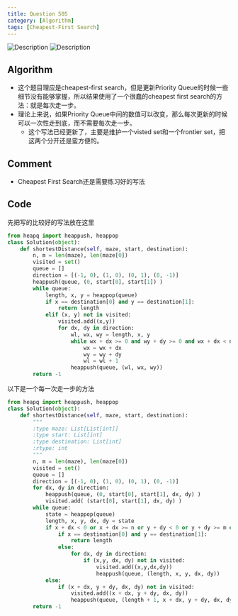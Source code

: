 ```yaml
---
title: Question 505
category: [Algorithm]
tags: [Cheapest-First Search]
---
```


![Description](../Assets/Figure/questio505_1.png)
![Description](../Assets/Figure/questio505_2.png)

## Algorithm

- 这个题目理应是cheapest-first search，但是更新Priority Queue的时候一些细节没有能够掌握，所以结果使用了一个很蠢的cheapest first search的方法：就是每次走一步。
- 理论上来说，如果Priority Queue中间的数值可以改变，那么每次更新的时候可以一次性走到底，而不需要每次走一步。
  - 这个写法已经更新了，主要是维护一个visted set和一个frontier set，把这两个分开还是蛮方便的。
## Comment

- Cheapest First Search还是需要练习好的写法

## Code

先把写的比较好的写法放在这里

```python
from heapq import heappush, heappop
class Solution(object):
    def shortestDistance(self, maze, start, destination):
        n, m = len(maze), len(maze[0])
        visited = set()
        queue = []
        direction = [(-1, 0), (1, 0), (0, 1), (0, -1)]
        heappush(queue, (0, start[0], start[1]) )
        while queue:
            length, x, y = heappop(queue)
            if x == destination[0] and y == destination[1]:
                return length
            elif (x, y) not in visited:
                visited.add((x,y))
                for dx, dy in direction:
                    wl, wx, wy = length, x, y
                    while wx + dx >= 0 and wy + dy >= 0 and wx + dx < n and wy + dy < m and maze[wx + dx][wy + dy] == 0:
                        wx = wx + dx
                        wy = wy + dy
                        wl = wl + 1
                    heappush(queue, (wl, wx, wy))
        return -1
```

以下是一个每一次走一步的方法

```python
from heapq import heappush, heappop
class Solution(object):
    def shortestDistance(self, maze, start, destination):
        """
        :type maze: List[List[int]]
        :type start: List[int]
        :type destination: List[int]
        :rtype: int
        """
        n, m = len(maze), len(maze[0])
        visited = set()
        queue = []
        direction = [(-1, 0), (1, 0), (0, 1), (0, -1)]
        for dx, dy in direction:
            heappush(queue, (0, start[0], start[1], dx, dy) )
            visited.add( (start[0], start[1], dx, dy) )
        while queue:
            state = heappop(queue)
            length, x, y, dx, dy = state
            if x + dx < 0 or x + dx >= n or y + dy < 0 or y + dy >= m or maze[x + dx][y + dy] == 1:
                if x == destination[0] and y == destination[1]:
                    return length
                else:
                    for dx, dy in direction:
                        if (x,y, dx, dy) not in visited:
                            visited.add((x,y,dx,dy))
                            heappush(queue, (length, x, y, dx, dy))
            else:
                if (x + dx, y + dy, dx, dy) not in visited:
                    visited.add((x + dx, y + dy, dx, dy))
                    heappush(queue, (length + 1, x + dx, y + dy, dx, dy))
        return -1
```
